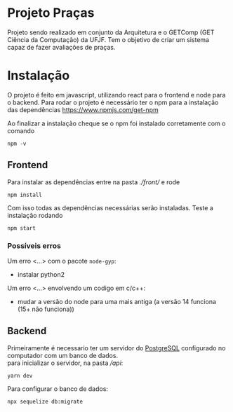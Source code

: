 # Projeto Praças
Projeto sendo realizado em conjunto da Arquitetura e o GETComp (GET Ciência da Computação) da UFJF. Tem o objetivo de criar um sistema capaz de fazer avaliações de praças.
# Instalação
O projeto é feito em javascript, utilizando react para o frontend e node para o backend. Para rodar o projeto é necessário ter o npm para a instalação das dependências
https://www.npmjs.com/get-npm

Ao finalizar a instalação cheque se o npm foi instalado corretamente com o comando

    npm -v

## Frontend
Para instalar as dependências entre na pasta *./front/* e rode

    npm install
Com isso todas as dependências necessárias serão instaladas. Teste a instalação rodando

    npm start
### Possíveis erros
Um erro <...> com o pacote `node-gyp`:
* instalar python2

Um erro <...> envolvendo um codigo em c/c++:
* mudar a versão do node para uma mais antiga (a versão 14 funciona (15+ não funciona))

## Backend
Primeiramente é necessario ter um servidor do [PostgreSQL](https://www.postgresql.org/) configurado no computador com um banco de dados. \
para inicializar o servidor, na pasta */api*:

    yarn dev

Para configurar o banco de dados:

    npx sequelize db:migrate





